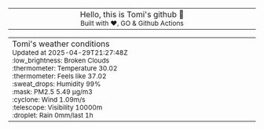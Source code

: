 
<div align="center">
<table>
<tbody>
<td align="center">
<img width="2000" height="0"><br>
Hello, this is Tomi's github 👋<br>
<sup>Built with ❤️, GO & Github Actions</sup><br>
<img width="2000" height="0">
</td>
</tbody>
</table>
</div>
<table>
<tbody>
<td align="left">
<img width="2000" height="0"><br>
Tomi's weather conditions<br>
<sup>Updated at 2025-04-29T21:27:48Z</sup><br>
<sup>:low_brightness: Broken Clouds</sup><br>
<sup>:thermometer: Temperature 30.02 </sup><br>
<sup>:thermometer: Feels like 37.02</sup><br>
<sup>:sweat_drops: Humidity 99%</sup><br>
<sup>:mask: PM2.5 5.49 μg/m3</sup><br>
<sup>:cyclone: Wind 1.09m/s </sup><br>
<sup>:telescope: Visibility 10000m </sup><br>
<sup>:droplet: Rain 0mm/last 1h </sup><br>
<img width="2000" height="0">
</td>
<td align="left">
<img width="2000" height="0"><br>
<br>
<img width="2000" height="0">
</td>
</tbody>
</table>
</div>
    